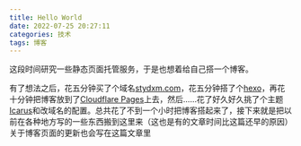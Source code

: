 ```yaml
---
title: Hello World
date: 2022-07-25 20:27:11
categories: 技术
tags: 博客
---
```


这段时间研究一些静态页面托管服务，于是也想着给自己搭一个博客。 

<!-- more -->

有了想法之后，花五分钟买了个域名[stydxm.com](stydxm.com)，花五分钟搭了个[hexo](https://hexo.io)，再花十分钟把博客放到了[Cloudflare Pages](https://pages.dev)上去，然后……花了好久好久挑了个主题[Icarus](https://github.com/ppoffice/hexo-theme-icarus)和改域名的配置。总共花了不到一个小时把博客搭起来了，接下来就是把以前在各种地方写的一些东西搬到这里来（这也是有的文章时间比这篇还早的原因）  
关于博客页面的更新也会写在这篇文章里